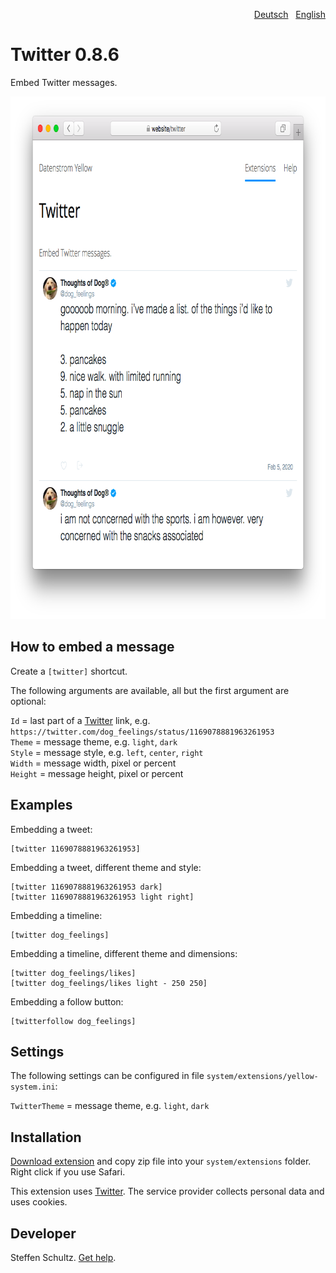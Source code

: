 <p align="right"><a href="README-de.md">Deutsch</a> &nbsp; <a href="README.md">English</a></p>

Twitter 0.8.6
=============
Embed Twitter messages.

<p align="center"><img src="twitter-screenshot.png?raw=true" width="795" height="836" alt="Screenshot"></p>

## How to embed a message

Create a `[twitter]` shortcut. 

The following arguments are available, all but the first argument are optional:
 
`Id` = last part of a [Twitter](https://www.twitter.com) link, e.g. `https://twitter.com/dog_feelings/status/1169078881963261953`  
`Theme` = message theme, e.g. `light`, `dark`  
`Style` = message style, e.g. `left`, `center`, `right`  
`Width` = message width, pixel or percent  
`Height` = message height, pixel or percent  

## Examples

Embedding a tweet:

    [twitter 1169078881963261953]

Embedding a tweet, different theme and style:

    [twitter 1169078881963261953 dark]
    [twitter 1169078881963261953 light right]

Embedding a timeline:

    [twitter dog_feelings]

Embedding a timeline, different theme and dimensions:

    [twitter dog_feelings/likes]
    [twitter dog_feelings/likes light - 250 250]

Embedding a follow button:

    [twitterfollow dog_feelings]

## Settings

The following settings can be configured in file `system/extensions/yellow-system.ini`:

`TwitterTheme` = message theme, e.g. `light`, `dark`  

## Installation

[Download extension](https://github.com/datenstrom/yellow-extensions/raw/master/zip/twitter.zip) and copy zip file into your `system/extensions` folder. Right click if you use Safari.

This extension uses [Twitter](https://www.twitter.com). The service provider collects personal data and uses cookies.

## Developer

Steffen Schultz. [Get help](https://github.com/schulle4u/yellow-extensions-schulle4u/issues).
